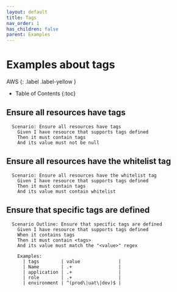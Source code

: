 ```yaml
---
layout: default
title: Tags
nav_order: 1
has_children: false
parent: Examples
---
```


# Examples about tags

AWS
{: .label .label-yellow } 

* Table of Contents
{:toc}

## Ensure all resources have tags
```gherkin
  Scenario: Ensure all resources have tags
    Given I have resource that supports tags defined
    Then it must contain tags
    And its value must not be null
```

## Ensure all resources have the whitelist tag
```gherkin
  Scenario: Ensure all resources have the whitelist tag
    Given I have resource that supports tags defined
    Then it must contain tags
    And its value must contain whitelist
```

## Ensure that specific tags are defined
```gherkin
  Scenario Outline: Ensure that specific tags are defined
    Given I have resource that supports tags defined
    When it contains tags
    Then it must contain <tags>
    And its value must match the "<value>" regex

    Examples:
      | tags        | value              |
      | Name        | .+                 |
      | application | .+                 |
      | role        | .+                 |
      | environment | ^(prod\|uat\|dev)$ |
```
